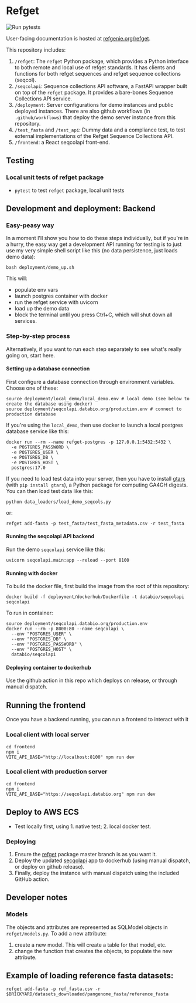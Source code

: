 # Refget

![Run pytests](https://github.com/pepkit/looper/workflows/Run%20pytests/badge.svg)

User-facing documentation is hosted at [refgenie.org/refget](https://refgenie.org/refget/).

This repository includes:

1. `/refget`: The `refget` Python package, which provides a Python interface to both remote and local use of refget standards. It has clients and functions for both refget sequences and refget sequence collections (seqcol).
2. `/seqcolapi`: Sequence collections API software, a FastAPI wrapper built on top of the `refget` package. It provides a bare-bones Sequence Collections API service.
3. `/deployment`: Server configurations for demo instances and public deployed instances. There are also github workflows (in `.github/workflows`) that deploy the demo server instance from this repository.
4. `/test_fasta` and `/test_api`: Dummy data and a compliance test, to test external implementations of the Refget Sequence Collections API.
5. `/frontend`: a React seqcolapi front-end.

## Testing

### Local unit tests of refget package

- `pytest` to test `refget` package, local unit tests

## Development and deployment: Backend

### Easy-peasy way

In a moment I'll show you how to do these steps individually, but if you're in a hurry, the easy way get a development API running for testing is to just use my very simple shell script like this (no data persistence, just loads demo data):

```console
bash deployment/demo_up.sh
```

This will:
- populate env vars
- launch postgres container with docker
- run the refget service with uvicorn
- load up the demo data
- block the terminal until you press Ctrl+C, which will shut down all services.

### Step-by-step process

Alternatively, if you want to run each step separately to see what's really going on, start here.


#### Setting up a database connection


First configure a database connection through environment variables. Choose one of these:

```
source deployment/local_demo/local_demo.env # local demo (see below to create the database using docker)
source deployment/seqcolapi.databio.org/production.env # connect to production database
```

If you're using the `local_demo`, then use docker to launch a local postgres database service like this:

```
docker run --rm --name refget-postgres -p 127.0.0.1:5432:5432 \
  -e POSTGRES_PASSWORD \
  -e POSTGRES_USER \
  -e POSTGRES_DB \
  -e POSTGRES_HOST \
  postgres:17.0
```

If you need to load test data into your server, then you have to install [gtars](https://docs.bedbase.org/gtars/) (with `pip install gtars`), a Python package for computing GA4GH digests. You can then load test data like this:

```
python data_loaders/load_demo_seqcols.py
```

or:

```
refget add-fasta -p test_fasta/test_fasta_metadata.csv -r test_fasta
```

#### Running the seqcolapi API backend

Run the demo `seqcolapi` service like this:

```
uvicorn seqcolapi.main:app --reload --port 8100
```

#### Running with docker

To build the docker file, first build the image from the root of this repository:

```
docker build -f deployment/dockerhub/Dockerfile -t databio/seqcolapi seqcolapi
```

To run in container:

```
source deployment/seqcolapi.databio.org/production.env
docker run --rm -p 8000:80 --name seqcolapi \
  --env "POSTGRES_USER" \
  --env "POSTGRES_DB" \
  --env "POSTGRES_PASSWORD" \
  --env "POSTGRES_HOST" \
  databio/seqcolapi
```

#### Deploying container to dockerhub

Use the github action in this repo which deploys on release, or through manual dispatch.

## Running the frontend

Once you have a backend running, you can run a frontend to interact with it

### Local client with local server

```
cd frontend
npm i
VITE_API_BASE="http://localhost:8100" npm run dev
```

### Local client with production server

```
cd frontend
npm i
VITE_API_BASE="https://seqcolapi.databio.org" npm run dev
```

## Deploy to AWS ECS

- Test locally first, using 1. native test; 2. local docker test.

### Deploying

1. Ensure the [refget](https://github.com/refgenie/refget/) package master branch is as you want it.
2. Deploy the updated [secqolapi](https://github.com/refgenie/seqcolapi/) app to dockerhub (using manual dispatch, or deploy on github release).
3. Finally, deploy the instance with manual dispatch using the included GitHub action.

## Developer notes

### Models

The objects and attributes are represented as SQLModel objects in `refget/models.py`. To add a new attribute:

1. create a new model. This will create a table for that model, etc.
2. change the function that creates the objects, to populate the new attribute.




## Example of loading reference fasta datasets:

```
refget add-fasta -p ref_fasta.csv -r $BRICKYARD/datasets_downloaded/pangenome_fasta/reference_fasta
```
